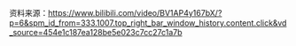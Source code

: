 资料来源：https://www.bilibili.com/video/BV1AP4y167bX/?p=6&spm_id_from=333.1007.top_right_bar_window_history.content.click&vd_source=454e1c187ea128be5e023c7cc27c1a7b
